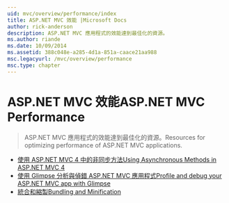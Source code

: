 ```yaml
---
uid: mvc/overview/performance/index
title: ASP.NET MVC 效能 |Microsoft Docs
author: rick-anderson
description: ASP.NET MVC 應用程式的效能達到最佳化的資源。
ms.author: riande
ms.date: 10/09/2014
ms.assetid: 388c048e-a285-4d1a-851a-caace21aa988
msc.legacyurl: /mvc/overview/performance
msc.type: chapter
---
```

<a name="aspnet-mvc-performance"></a><span data-ttu-id="6eea5-103">ASP.NET MVC 效能</span><span class="sxs-lookup"><span data-stu-id="6eea5-103">ASP.NET MVC Performance</span></span>
====================
> <span data-ttu-id="6eea5-104">ASP.NET MVC 應用程式的效能達到最佳化的資源。</span><span class="sxs-lookup"><span data-stu-id="6eea5-104">Resources for optimizing performance of ASP.NET MVC applications.</span></span>


- [<span data-ttu-id="6eea5-105">使用 ASP.NET MVC 4 中的非同步方法</span><span class="sxs-lookup"><span data-stu-id="6eea5-105">Using Asynchronous Methods in ASP.NET MVC 4</span></span>](using-asynchronous-methods-in-aspnet-mvc-4.md)
- [<span data-ttu-id="6eea5-106">使用 Glimpse 分析與偵錯 ASP.NET MVC 應用程式</span><span class="sxs-lookup"><span data-stu-id="6eea5-106">Profile and debug your ASP.NET MVC app with Glimpse</span></span>](profile-and-debug-your-aspnet-mvc-app-with-glimpse.md)
- [<span data-ttu-id="6eea5-107">統合和縮製</span><span class="sxs-lookup"><span data-stu-id="6eea5-107">Bundling and Minification</span></span>](bundling-and-minification.md)
